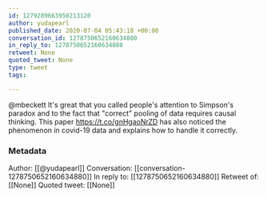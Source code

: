 ```yaml
---
id: 1279289663950213120
author: yudapearl
published_date: 2020-07-04 05:43:18 +00:00
conversation_id: 1278750652160634880
in_reply_to: 1278750652160634880
retweet: None
quoted_tweet: None
type: tweet
tags:

---
```


@mbeckett It's great that you called people's attention to Simpson's paradox and to the fact that "correct" pooling of data requires causal thinking. This paper 
https://t.co/gnHgaoNrZD has also noticed the phenomenon in covid-19 data and explains how to handle it correctly.

### Metadata

Author: [[@yudapearl]]
Conversation: [[conversation-1278750652160634880]]
In reply to: [[1278750652160634880]]
Retweet of: [[None]]
Quoted tweet: [[None]]
